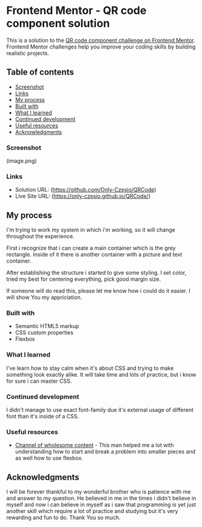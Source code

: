# Frontend Mentor - QR code component solution

This is a solution to the [QR code component challenge on Frontend Mentor](https://www.frontendmentor.io/challenges/qr-code-component-iux_sIO_H). Frontend Mentor challenges help you improve your coding skills by building realistic projects.

## Table of contents

- [Screenshot](#screenshot)
- [Links](#links)
- [My process](#my-process)
- [Built with](#built-with)
- [What I learned](#what-i-learned)
- [Continued development](#continued-development)
- [Useful resources](#useful-resources)
- [Acknowledgments](#acknowledgments)

### Screenshot

(image.png)

### Links

- Solution URL: (https://github.com/Only-Czesio/QRCode)
- Live Site URL: (https://only-czesio.github.io/QRCode/)

## My process

I'm trying to work my system in which i'm working, so it will change throughout the experience.

First i recognize that i can create a main container which is the grey rectangle. Inside of it there is another container with a picture and text container.

After establishing the structure i started to give some styling. I set color, tried my best for centering everything, pick good margin size.

If someone will do read this, please let me know how i could do it easier. I will show You my appriciation.

### Built with

- Semantic HTML5 markup
- CSS custom properties
- Flexbox

### What I learned

I've learn how to stay calm when it's about CSS and trying to make something look exactly alike. It will take time and lots of practice, but i know for sure i can master CSS.

### Continued development

I didn't manage to use exact font-family due it's external usage of different font than it's inside of a CSS.

### Useful resources

- [Channel of wholesome content](https://www.youtube.com/@KevinPowell) - This man helped me a lot with understanding how to start and break a problem into smaller pieces and as well how to use flexbox.

## Acknowledgments

I will be forever thankful to my wonderful brother who is patience with me and answer to my question. He believed in me in the times i didn't believe in myself and now i can believe in myself as i saw that
programming is yet just another skill which require a lot of practice and studying but it's very rewarding and fun to do. Thank You so much.
